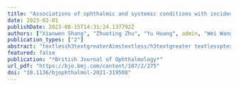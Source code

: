 ```yaml
---
title: "Associations of ophthalmic and systemic conditions with incident dementia in the UK Biobank"
date: 2023-02-01
publishDate: 2023-08-15T14:31:24.137792Z
authors: ["Xianwen Shang", "Zhuoting Zhu", "Yu Huang", admin, "Wei Wang", "Danli Shi", "Yu Jiang", "Xiaohong Yang", "Mingguang He"]
publication_types: ["2"]
abstract: "textlessh3textgreaterAimstextless/h3textgreater textlessptextgreaterTo examine independent and interactive associations of ophthalmic and systemic conditions with incident dementia.textless/ptextgreatertextlessh3textgreaterMethodstextless/h3textgreater textlessptextgreaterOur analysis included 12 364 adults aged 55–73 years from the UK Biobank cohort. Participants were assessed between 2006 and 2010 at baseline and were followed up until the early of 2021. Incident dementia was ascertained using hospital inpatient, death records and self-reported data.textless/ptextgreatertextlessh3textgreaterResultstextless/h3textgreater textlessptextgreaterOver 1 263 513 person-years of follow-up, 2304 cases of incident dementia were documented. The multivariable-adjusted HRs (95% CI) for dementia associated with age-related macular degeneration (AMD), cataract, diabetes-related eye disease (DRED) and glaucoma at baseline were 1.26 (1.05 to 1.52), 1.11 (1.00 to 1.24), 1.61 (1.30 to 2.00) and (1.07 (0.92 to 1.25), respectively. Diabetes, heart disease, stroke and depression at baseline were all associated with an increased risk of dementia. Of the combination of AMD and a systemic condition, AMD-diabetes was associated with the highest risk for incident dementia (HR (95% CI): 2.73 (1.79 to 4.17)). Individuals with cataract and a systemic condition were 1.19–2.29 times more likely to develop dementia compared with those without cataract and systemic conditions. The corresponding number for DRED and a systemic condition was 1.50–3.24. Diabetes, hypertension, heart disease, depression and stroke newly identified during follow-up mediated the association between cataract and incident dementia as well as the association between DRED and incident dementia.textless/ptextgreatertextlessh3textgreaterConclusionstextless/h3textgreater textlessptextgreaterAMD, cataract and DRED but not glaucoma are associated with an increased risk of dementia. Individuals with both ophthalmic and systemic conditions are at higher risk of dementia compared with those with an ophthalmic or systemic condition only.textless/ptextgreater"
featured: false
publication: "*British Journal of Ophthalmology*"
url_pdf: "https://bjo.bmj.com/content/107/2/275"
doi: "10.1136/bjophthalmol-2021-319508"
---
```


